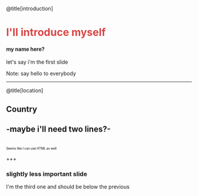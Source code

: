 @title[introduction]
# <span style="color: #db4545">I'll introduce myself</span>

#### my name here?
let's say i'm the first slide

Note: say hello to everybody

---

@title[location]
## Country  
## -maybe i'll need two lines?-

<br/>
<span style="color: black; font-size: 60%"> Seems like I can use HTML as well </span>

+++

### slightly less important slide

I'm the third one and should be below the previous
